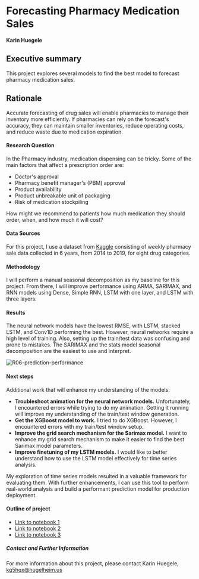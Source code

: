 # Forecasting Pharmacy Medication Sales

**Karin Huegele**

## Executive summary
This project explores several models to find the best model to forecast pharmacy medication sales.

## Rationale
Accurate forecasting of drug sales will enable pharmacies to manage their inventory more efficiently. If pharmacies can rely on the forecast's accuracy, they can maintain smaller inventories, reduce operating costs, and reduce waste due to medication expiration.

#### Research Question
In the Pharmacy industry, medication dispensing can be tricky. Some of the main factors that affect a prescription order are:
* Doctor's approval
* Pharmacy benefit manager's (PBM) approval
* Product availability
* Product unbreakable unit of packaging
* Risk of medication stockpiling

How might we recommend to patients how much medication they should order, when, and how much it will cost?

#### Data Sources
For this project, I use a dataset from [Kaggle](https://www.kaggle.com/datasets/milanzdravkovic/pharma-sales-data) consisting of weekly pharmacy sale data collected in 6 years, from 2014 to 2019, for eight drug categories.

#### Methodology
I will perform a manual seasonal decomposition as my baseline for this project. From there, I will improve performance using ARMA, SARIMAX, and RNN models using Dense, Simple RNN, LSTM with one layer, and LSTM with three layers.

#### Results
The neural network models have the lowest RMSE, with LSTM, stacked LSTM, and Conv1D performing the best. However, neural networks require a high level of training. Also, setting up the train/test data was confusing and prone to mistakes. The SARIMAX and the stats model seasonal decomposition are the easiest to use and interpret. 

![R06-prediction-performance](R06-prediction_performance.png)

#### Next steps
Additional work that will enhance my understanding of the models:
* **Troubleshoot animation for the neural network models.**  Unfortunately, I encountered errors while trying to do my animation. Getting it running will improve my understanding of the train/test window generation.
* **Get the XGBoost model to work.**  I tried to do XGBoost. However, I encountered errors with my train/test window setup.
* **Improve the grid search mechanism for the Sarimax model.**  I want to enhance my grid search mechanism to make it easier to find the best Sarimax model parameters.
* **Improve finetuning of my LSTM models.** I would like to better understand how to use the LSTM model effectively for time series analysis.

My exploration of time series models resulted in a valuable framework for evaluating them. With further enhancements, I can use this tool to perform real-world analysis and build a performant prediction model for production deployment.

#### Outline of project

- [Link to notebook 1]()
- [Link to notebook 2]()
- [Link to notebook 3]()


##### Contact and Further Information
For more information about this project, please contact Karin Huegele, kg5hqx@hugelheim.us
